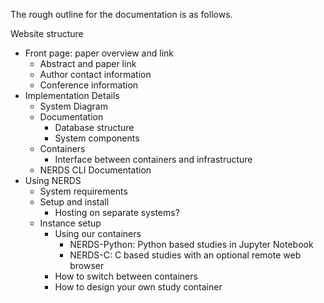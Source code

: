
The rough outline for the documentation is as follows.

Website structure
- Front page: paper overview and link
    - Abstract and paper link
    - Author contact information
    - Conference information
- Implementation Details
    - System Diagram
    - Documentation
        - Database structure
        - System components
    - Containers
        - Interface between containers and infrastructure
    - NERDS CLI Documentation
- Using NERDS
    - System requirements
    - Setup and install
        - Hosting on separate systems?
    - Instance setup
        - Using our containers
            - NERDS-Python: Python based studies in Jupyter Notebook
            - NERDS-C: C based studies with an optional remote web browser
        - How to switch between containers
        - How to design your own study container
